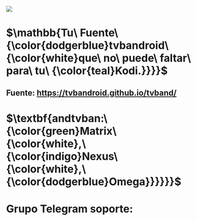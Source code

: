 [<img src="https://img.shields.io/badge/Repositorio%20-tvbandroid-navy">](https://github.com/tvbandroid/repositorio.tvbandroid)

# $\mathbb{Tu\ Fuente\ {\color{dodgerblue}tvbandroid\ {\color{white}que\ no\ puede\ faltar\ para\ tu\ {\color{teal}Kodi.}}}}$
## Fuente: https://tvbandroid.github.io/tvband/
# $\textbf{andtvban:\ {\color{green}Matrix\ {\color{white},\ {\color{indigo}Nexus\ {\color{white},\ {\color{dodgerblue}Omega}}}}}}$
# Grupo Telegram soporte: 

 

